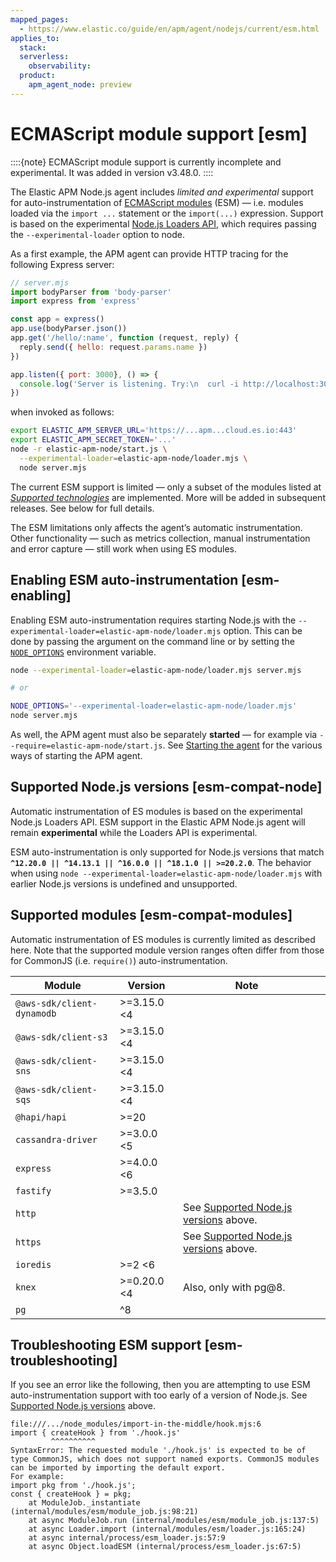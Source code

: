 ```yaml
---
mapped_pages:
  - https://www.elastic.co/guide/en/apm/agent/nodejs/current/esm.html
applies_to:
  stack:
  serverless:
    observability:
  product:
    apm_agent_node: preview
---
```


# ECMAScript module support [esm]

::::{note}
ECMAScript module support is currently incomplete and experimental. It was added in version v3.48.0.
::::


The Elastic APM Node.js agent includes *limited and experimental* support for auto-instrumentation of [ECMAScript modules](https://nodejs.org/api/esm.html#modules-ecmascript-modules) (ESM) — i.e. modules loaded via the `import ...` statement or the `import(...)` expression.  Support is based on the experimental [Node.js Loaders API](https://nodejs.org/api/#loaders), which requires passing the `--experimental-loader` option to node.

As a first example, the APM agent can provide HTTP tracing for the following Express server:

```js
// server.mjs
import bodyParser from 'body-parser'
import express from 'express'

const app = express()
app.use(bodyParser.json())
app.get('/hello/:name', function (request, reply) {
  reply.send({ hello: request.params.name })
})

app.listen({ port: 3000}, () => {
  console.log('Server is listening. Try:\n  curl -i http://localhost:3000/hello/grace')
})
```

when invoked as follows:

```bash
export ELASTIC_APM_SERVER_URL='https://...apm...cloud.es.io:443'
export ELASTIC_APM_SECRET_TOKEN='...'
node -r elastic-apm-node/start.js \
  --experimental-loader=elastic-apm-node/loader.mjs \
  node server.mjs
```

The current ESM support is limited — only a subset of the modules listed at [*Supported technologies*](/reference/supported-technologies.md) are implemented. More will be added in subsequent releases. See below for full details.

The ESM limitations only affects the agent’s automatic instrumentation. Other functionality — such as metrics collection, manual instrumentation and error capture — still work when using ES modules.


## Enabling ESM auto-instrumentation [esm-enabling]

Enabling ESM auto-instrumentation requires starting Node.js with the `--experimental-loader=elastic-apm-node/loader.mjs` option. This can be done by passing the argument on the command line or by setting the [`NODE_OPTIONS`](https://nodejs.org/api/all.html#all_cli_node_optionsoptions) environment variable.

```bash
node --experimental-loader=elastic-apm-node/loader.mjs server.mjs

# or

NODE_OPTIONS='--experimental-loader=elastic-apm-node/loader.mjs'
node server.mjs
```

As well, the APM agent must also be separately **started** — for example via `--require=elastic-apm-node/start.js`. See [Starting the agent](/reference/starting-agent.md) for the various ways of starting the APM agent.


## Supported Node.js versions [esm-compat-node]

Automatic instrumentation of ES modules is based on the experimental Node.js Loaders API. ESM support in the Elastic APM Node.js agent will remain **experimental** while the Loaders API is experimental.

ESM auto-instrumentation is only supported for Node.js versions that match **`^12.20.0 || ^14.13.1 || ^16.0.0 || ^18.1.0 || >=20.2.0`**. The behavior when using `node --experimental-loader=elastic-apm-node/loader.mjs` with earlier Node.js versions is undefined and unsupported.


## Supported modules [esm-compat-modules]

Automatic instrumentation of ES modules is currently limited as described here. Note that the supported module version ranges often differ from those for CommonJS (i.e. `require()`) auto-instrumentation.

| Module | Version | Note |  |
| --- | --- | --- | --- |
| `@aws-sdk/client-dynamodb` | >=3.15.0 <4 |  |  |
| `@aws-sdk/client-s3` | >=3.15.0 <4 |  |  |
| `@aws-sdk/client-sns` | >=3.15.0 <4 |  |  |
| `@aws-sdk/client-sqs` | >=3.15.0 <4 |  |  |
| `@hapi/hapi` | >=20 |  |  |
| `cassandra-driver` | >=3.0.0 <5 |  |  |
| `express` | >=4.0.0 <6 |  |  |
| `fastify` | >=3.5.0 |  |  |
| `http` |  | See [Supported Node.js versions](#esm-compat-node) above. |  |
| `https` |  | See [Supported Node.js versions](#esm-compat-node) above. |  |
| `ioredis` | >=2 <6 |  |  |
| `knex` | >=0.20.0 <4 | Also, only with pg@8. |  |
| `pg` | ^8 |  |  |


## Troubleshooting ESM support [esm-troubleshooting]

If you see an error like the following, then you are attempting to use ESM auto-instrumentation support with too early of a version of Node.js. See [Supported Node.js versions](#esm-compat-node) above.

```
file:///.../node_modules/import-in-the-middle/hook.mjs:6
import { createHook } from './hook.js'
         ^^^^^^^^^^
SyntaxError: The requested module './hook.js' is expected to be of type CommonJS, which does not support named exports. CommonJS modules can be imported by importing the default export.
For example:
import pkg from './hook.js';
const { createHook } = pkg;
    at ModuleJob._instantiate (internal/modules/esm/module_job.js:98:21)
    at async ModuleJob.run (internal/modules/esm/module_job.js:137:5)
    at async Loader.import (internal/modules/esm/loader.js:165:24)
    at async internal/process/esm_loader.js:57:9
    at async Object.loadESM (internal/process/esm_loader.js:67:5)
```

